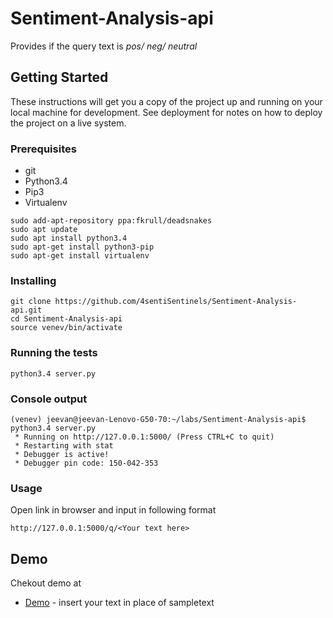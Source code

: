 # Sentiment-Analysis-api

Provides if the query text is *pos/ neg/ neutral*

## Getting Started

These instructions will get you a copy of the project up and running on your local machine for development. See deployment for notes on how to deploy the project on a live system.

### Prerequisites

* git
* Python3.4
* Pip3
* Virtualenv

```
sudo add-apt-repository ppa:fkrull/deadsnakes
sudo apt update
sudo apt install python3.4
sudo apt-get install python3-pip
sudo apt-get install virtualenv

```
### Installing

```
git clone https://github.com/4sentiSentinels/Sentiment-Analysis-api.git
cd Sentiment-Analysis-api
source venev/bin/activate
```
### Running the tests

```
python3.4 server.py

```
### Console output

```
(venev) jeevan@jeevan-Lenovo-G50-70:~/labs/Sentiment-Analysis-api$ python3.4 server.py 
 * Running on http://127.0.0.1:5000/ (Press CTRL+C to quit)
 * Restarting with stat
 * Debugger is active!
 * Debugger pin code: 150-042-353
```
### Usage

Open link in browser and input in following format
```
http://127.0.0.1:5000/q/<Your text here>
```
## Demo

Chekout demo at 

* [Demo](http://noobg1.pythonanywhere.com/q/sampletext) - insert your text in place of sampletext